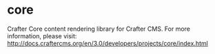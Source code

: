 core
====

Crafter Core content rendering library for Crafter CMS. For more information, please visit: http://docs.craftercms.org/en/3.0/developers/projects/core/index.html

